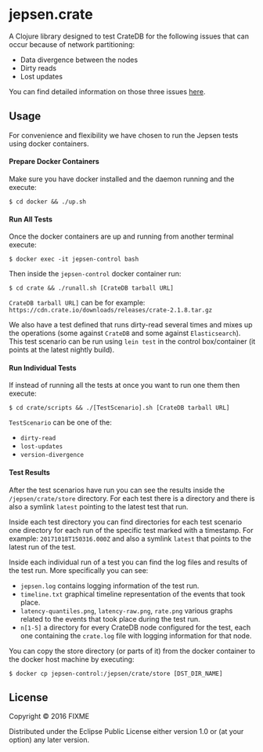 # jepsen.crate

A Clojure library designed to test CrateDB for the following issues that can
occur because of network partitioning:

 - Data divergence between the nodes
 - Dirty reads
 - Lost updates

You can find detailed information on those three issues [here](https://github.com/elastic/elasticsearch/issues/20031).

## Usage

For convenience and flexibility we have chosen to run the Jepsen tests using
docker containers.

#### Prepare Docker Containers

Make sure you have docker installed and the daemon running and the execute:

    $ cd docker && ./up.sh


#### Run All Tests

Once the docker containers are up and running from another terminal execute:

    $ docker exec -it jepsen-control bash

Then inside the ``jepsen-control`` docker container run:

    $ cd crate && ./runall.sh [CrateDB tarball URL]

``CrateDB tarball URL]`` can be for example: ``https://cdn.crate.io/downloads/releases/crate-2.1.8.tar.gz``

We also have a test defined that runs dirty-read several times and mixes up
the operations (some against ``CrateDB`` and some against
``Elasticsearch``). This test scenario can be run using `lein test` in the
control box/container (it points at the latest nightly build).

#### Run Individual Tests

If instead of running all the tests at once you want to run one them then
execute:

    $ cd crate/scripts && ./[TestScenario].sh [CrateDB tarball URL]

``TestScenario`` can be one of the:

 - ``dirty-read``
 - ``lost-updates``
 - ``version-divergence``


#### Test Results

After the test scenarios have run you can see the results inside the
``/jepsen/crate/store`` directory. For each test there is a directory and there
is also a symlink ``latest`` pointing to the latest test that run.

Inside each test directory you can find directories for each test scenario
one directory for each run of the specific test marked with a timestamp. For
example: ``20171018T150316.000Z`` and also a symlink ``latest`` that points to
the latest run of the test.

Inside each individual run of a test you can find the log files and results of
the test run. More specifically you can see:

 - ``jepsen.log`` contains logging information of the test run.
 - ``timeline.txt`` graphical timeline representation of the events that took
   place.
 - ``latency-quantiles.png``, ``latency-raw.png``, ``rate.png`` various graphs
   related to the events that took place during the test run.
 - ``n[1-5]`` a directory for every CrateDB node configured for the test, each
   one containing the ``crate.log`` file with logging information for that
   node.

You can copy the store directory (or parts of it) from the docker container to
the docker host machine by executing:

    $ docker cp jepsen-control:/jepsen/crate/store [DST_DIR_NAME]

## License

Copyright © 2016 FIXME

Distributed under the Eclipse Public License either version 1.0 or (at
your option) any later version.
